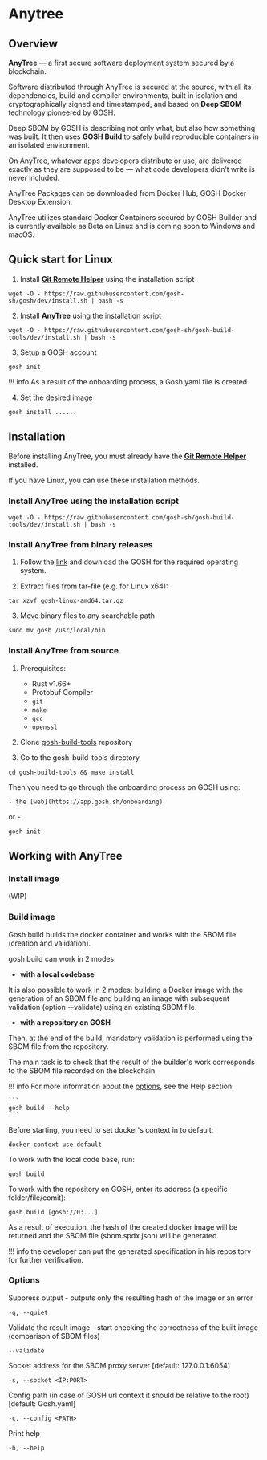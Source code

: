 # __Anytree__



## __Overview__


**AnyTree** — a first secure software deployment system secured by a blockchain.

Software distributed through AnyTree is secured at the source, with all its dependencies, build and compiler environments, built in isolation and cryptographically signed and timestamped, and based on **Deep SBOM** technology pioneered by GOSH.

Deep SBOM by GOSH is describing not only what, but also how something was built.
It then uses **GOSH Build** to safely build reproducible containers in an isolated environment.

On AnyTree, whatever apps developers distribute or use, are delivered exactly as they are supposed to be — what code developers didn’t write is never included.

AnyTree Packages can be downloaded from Docker Hub, GOSH Docker Desktop Extension.

AnyTree utilizes standard Docker Containers secured by GOSH Builder and is currently available as Beta on Linux and is coming soon to Windows and macOS.


##  __Quick start for Linux__


1. Install [**Git Remote Helper**](working-with-gosh.md#git-remote-helper) using the installation script

```
wget -O - https://raw.githubusercontent.com/gosh-sh/gosh/dev/install.sh | bash -s
```

2. Install **AnyTree** using the installation script

```
wget -O - https://raw.githubusercontent.com/gosh-sh/gosh-build-tools/dev/install.sh | bash -s
```

3. Setup a GOSH account

```
gosh init
```

!!! info
    As a result of the onboarding process, a Gosh.yaml file is created

4. Set the desired image

```
gosh install ......
```


## __Installation__

Before installing AnyTree, you must already have the [**Git Remote Helper**](working-with-gosh.md#git-remote-helper) installed.

If you have Linux, you can use these installation methods.


### __Install AnyTree using the installation script__

```
wget -O - https://raw.githubusercontent.com/gosh-sh/gosh-build-tools/dev/install.sh | bash -s
```

### __Install AnyTree from binary releases__

1. Follow the [link](github.com/gosh-sh/gosh-build-tools/releases/tag/0.1.0) and download the GOSH for the required operating system.

2. Extract files from tar-file
(e.g. for Linux x64):

```
tar xzvf gosh-linux-amd64.tar.gz
```

3. Move binary files to any searchable path

```
sudo mv gosh /usr/local/bin
```

### __Install AnyTree from source__

1. Prerequisites:

      - Rust v1.66+
      - Protobuf Compiler
      - `git`
      - `make`
      - `gcc`
      - `openssl`

2. Clone [gosh-build-tools](https://github.com/gosh-sh/gosh-build-tools.git) repository

3. Go to the gosh-build-tools directory

```
cd gosh-build-tools && make install
```

Then you need to go through the onboarding process on GOSH using:

    - the [web](https://app.gosh.sh/onboarding)
or
    - 
```
gosh init
```

<!-- Log in to your GOSH account or create a [new one](working-with-gosh/gosh-web.md#create-account) -->

## __Working with AnyTree__



### __Install image__

(WIP)

### __Build image__

Gosh build builds the docker container and works with the SBOM file (creation and validation).

gosh build can work in 2 modes:

* **with a local codebase**

It is also possible to work in 2 modes: building a Docker image with the generation of an SBOM file and building an image with subsequent validation (option --validate) using an existing SBOM file.

* **with a repository on GOSH**

Then, at the end of the build, mandatory validation is performed using the SBOM file from the repository.

The main task is to check that the result of the builder's work corresponds to the SBOM file recorded on the blockchain.

!!! info
    For more information about the [options](), see the Help section:

    ```
    gosh build --help
    ```



Before starting, you need to set docker's context in to default:

```
docker context use default
```

To work with the local code base, run:

```
gosh build
```

To work with the repository on GOSH, enter its address (a specific folder/file/comit):

```
gosh build [gosh://0:...]
```

As a result of execution, the hash of the created docker image will be returned and the SBOM file (sbom.spdx.json) will be generated
<!-- TODO
scrinshot -->

!!! info
    the developer can put the generated specification in his repository for further verification.



### __Options__

Suppress output - outputs only the resulting hash of the image or an error

```
-q, --quiet
```

Validate the result image - start checking the correctness of the built image (comparison of SBOM files)

```
--validate
```

Socket address for the SBOM proxy server [default: 127.0.0.1:6054]

```
-s, --socket <IP:PORT>
```

Config path (in case of GOSH url context it should be relative to the root) [default: Gosh.yaml]

```
-c, --config <PATH>
```

Print help

```
-h, --help
```


<!-- ## __Examples__



### __Telepresents__ -->
